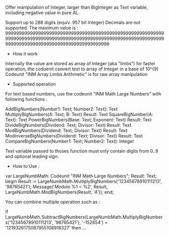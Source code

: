 Offer manipulation of Integer, larger than BigInteger as Text variable, including negative value in pure AL.

Support up to 288 digits (equiv. 957 bit Integer)
Decimals are not supported.
The maximum value is : 
9999999999999999999999999999999999999999999999999999999999999999999999999999999999999999999999999999999999999999999999999999999999999999999999999999999998

 - How it work

Internally the value are stored as array of Integer (aka "limbs") for faster operation, the coduenit convert text to array of Integer in a base of 10^{9} 
Codeunit "INM Array Limbs Arithmetic" is for raw array manipulation

 - Supported operation

For text based numbers, use the codeunit "INM Math Large Numbers" with following functions :

AddBigNumbers(Number1: Text; Number2: Text): Text
MultiplyBigNumbers(A: Text; B: Text) Result: Text
SquareBigNumber(A: Text): Text
PowerBigNumbers(Base: Text; Exponent: Text) Result: Text
DivideBigNumbers(Dividend: Text; Divisor: Text) Result: Text
ModBigNumbers(Dividend: Text; Divisor: Text) Result: Text
ModInverseBigNumbers(Dividend: Text; Divisor: Text) Result: Text
CompareBigNumbers(Number1: Text; Number2: Text): Integer

Text variable passed to thoses function must only contain digits from 0..9 and optional leading sign.

 - How to Use :


var
    LargeNumbMath: Codeunit "INM Math Large Numbers";
    Result: Text;
begin
    Result := LargeNumbMath.MultiplyBigNumbers('12345678910111213', '98765421');
    Message('Modulo %1 = %2', Result, LargeNumbMath.ModBigNumbers(Result, '4'));
end;

You can combine multiple operation such as :

if LargeNumbMath.SubtractBigNumbers(LargeNumbMath.MultiplyBigNumbers('12345678910111213', '98765421'), '-152654') = '1219326175087955108918327' then
 ...


